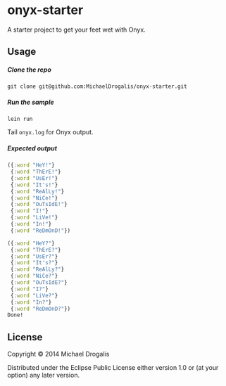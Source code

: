 # onyx-starter

A starter project to get your feet wet with Onyx.

## Usage

##### Clone the repo

`git clone git@github.com:MichaelDrogalis/onyx-starter.git`

##### Run the sample

`lein run`

Tail `onyx.log` for Onyx output.

##### Expected output

```clojure
({:word "HeY!"}
 {:word "ThErE!"}
 {:word "UsEr!"}
 {:word "It's!"}
 {:word "ReAlLy!"}
 {:word "NiCe!"}
 {:word "OuTsIdE!"}
 {:word "I!"}
 {:word "LiVe!"}
 {:word "In!"}
 {:word "ReDmOnD!"})

({:word "HeY?"}
 {:word "ThErE?"}
 {:word "UsEr?"}
 {:word "It's?"}
 {:word "ReAlLy?"}
 {:word "NiCe?"}
 {:word "OuTsIdE?"}
 {:word "I?"}
 {:word "LiVe?"}
 {:word "In?"}
 {:word "ReDmOnD?"})
Done!
```

## License

Copyright © 2014 Michael Drogalis

Distributed under the Eclipse Public License either version 1.0 or (at
your option) any later version.
